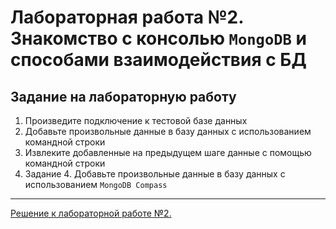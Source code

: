# Лабораторная работа №2. Знакомство с консолью `MongoDB` и способами взаимодействия с БД

## Задание на лабораторную работу

1. Произведите подключение к тестовой базе данных
2. Добавьте произвольные данные в базу данных с использованием командной строки
3. Извлеките добавленные на предыдущем шаге данные с помощью командной строки
4. Задание 4. Добавьте произвольные данные в базу данных с использованием `MongoDB Compass`

---

[Решение к лабораторной работе №2.](../solutions/lab_2_solution.md)
